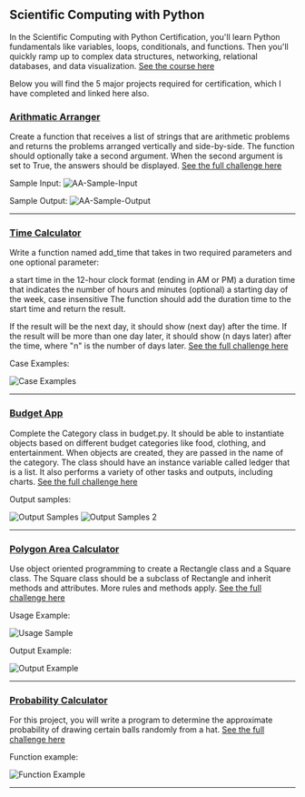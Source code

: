 ## Scientific Computing with Python

In the Scientific Computing with Python Certification, you'll learn Python fundamentals like variables, loops, conditionals, and functions. Then you'll quickly ramp up to complex data structures, networking, relational databases, and data visualization. [See the course here](https://www.freecodecamp.org/learn/scientific-computing-with-python)

Below you will find the 5 major projects required for certification, which I have completed and linked here also.

### [Arithmatic Arranger](https://github.com/adam-patrick/Scientific-Computing-With-Python/blob/PY4E/Arithmatic%20Arranger)

Create a function that receives a list of strings that are arithmetic problems and returns the problems arranged vertically and side-by-side. The function should optionally take a second argument. When the second argument is set to True, the answers should be displayed. [See the full challenge here](https://www.freecodecamp.org/learn/scientific-computing-with-python/scientific-computing-with-python-projects/arithmetic-formatter)

Sample Input: 
![AA-Sample-Input](https://github.com/adam-patrick/Scientific-Computing-With-Python/blob/images/AA-Sample-Input.PNG "AA Sample Input")

Sample Output:
![AA-Sample-Output](https://github.com/adam-patrick/Scientific-Computing-With-Python/blob/images/AA-Sample-Output.PNG "AA Sample Output")


***


### [Time Calculator](https://github.com/adam-patrick/Scientific-Computing-With-Python/blob/PY4E/Time%20Calculator)

Write a function named add_time that takes in two required parameters and one optional parameter:

a start time in the 12-hour clock format (ending in AM or PM)
a duration time that indicates the number of hours and minutes
(optional) a starting day of the week, case insensitive
The function should add the duration time to the start time and return the result.

If the result will be the next day, it should show (next day) after the time. If the result will be more than one day later, it should show (n days later) after the time, where "n" is the number of days later. [See the full challenge here](https://www.freecodecamp.org/learn/scientific-computing-with-python/scientific-computing-with-python-projects/time-calculator)

Case Examples:

![Case Examples](https://github.com/adam-patrick/Scientific-Computing-With-Python/blob/images/case%20example%20TC.PNG "TC Case Example")

***


### [Budget App](https://github.com/adam-patrick/Scientific-Computing-With-Python/blob/PY4E/Budget%20App)

Complete the Category class in budget.py. It should be able to instantiate objects based on different budget categories like food, clothing, and entertainment. When objects are created, they are passed in the name of the category. The class should have an instance variable called ledger that is a list. It also performs a variety of other tasks and outputs, including charts. [See the full challenge here](https://www.freecodecamp.org/learn/scientific-computing-with-python/scientific-computing-with-python-projects/budget-app)

Output samples:

![Output Samples](https://github.com/adam-patrick/Scientific-Computing-With-Python/blob/images/budget%20output.PNG "Output Sample 1")
![Output Samples 2](https://github.com/adam-patrick/Scientific-Computing-With-Python/blob/images/budget%20output%202.PNG "Output Sample 2")


***


### [Polygon Area Calculator](https://github.com/adam-patrick/Scientific-Computing-With-Python/blob/PY4E/Polygon%20Area%20Calculator)

Use object oriented programming to create a Rectangle class and a Square class. The Square class should be a subclass of Rectangle and inherit methods and attributes. More rules and methods apply. [See the full challenge here](https://www.freecodecamp.org/learn/scientific-computing-with-python/scientific-computing-with-python-projects/polygon-area-calculator)

Usage Example:

![Usage Sample](https://github.com/adam-patrick/Scientific-Computing-With-Python/blob/images/PAC%20usage%20Sample.PNG "Usage Example")

Output Example:

![Output Example](https://github.com/adam-patrick/Scientific-Computing-With-Python/blob/images/PAC%20Output%20Sample.PNG "Output Example")


***


### [Probability Calculator](https://github.com/adam-patrick/Scientific-Computing-With-Python/blob/PY4E/Probability%20Calculator)

For this project, you will write a program to determine the approximate probability of drawing certain balls randomly from a hat. [See the full challenge here](https://www.freecodecamp.org/learn/scientific-computing-with-python/scientific-computing-with-python-projects/probability-calculator)

Function example:

![Function Example](https://github.com/adam-patrick/Scientific-Computing-With-Python/blob/images/PC%20Function%20Example.PNG "Function example")


***
